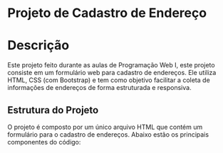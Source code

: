 # Projeto de Cadastro de Endereço

# Descrição 
Este projeto feito durante as aulas de Programação Web I, este projeto consiste em um formulário web para cadastro de endereços. Ele utiliza HTML, CSS (com Bootstrap) e tem como objetivo facilitar a coleta de informações de endereços de forma estruturada e responsiva.

## Estrutura do Projeto
O projeto é composto por um único arquivo HTML que contém um formulário para o cadastro de endereços. Abaixo estão os principais componentes do código:

